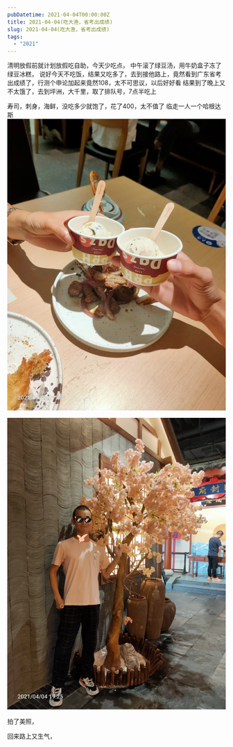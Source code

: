 ```yaml
---
pubDatetime: 2021-04-04T00:00:00Z
title: 2021-04-04(吃大渔，省考出成绩)
slug: 2021-04-04(吃大渔，省考出成绩)
tags:
  - "2021"
---
```


清明放假前就计划放假吃自助，今天少吃点，
中午滚了绿豆汤，用牛奶盒子冻了绿豆冰糕，
说好今天不吃饭，结果又吃多了，去到接他路上，竟然看到广东省考出成绩了，行测个申论加起来竟然108，太不可思议，以后好好看
结果到了晚上又不太饿了，去到坪洲，大千里，取了排队号，7点半吃上

寿司，刺身，海鲜，没吃多少就饱了，花了400，太不值了
临走一人一个哈根达斯![](../../img/6904315-82842fde34e9336d.jpg)

![](../../img/6904315-aec4e985037a51d1.jpg)

拍了美照，

回来路上又生气，
